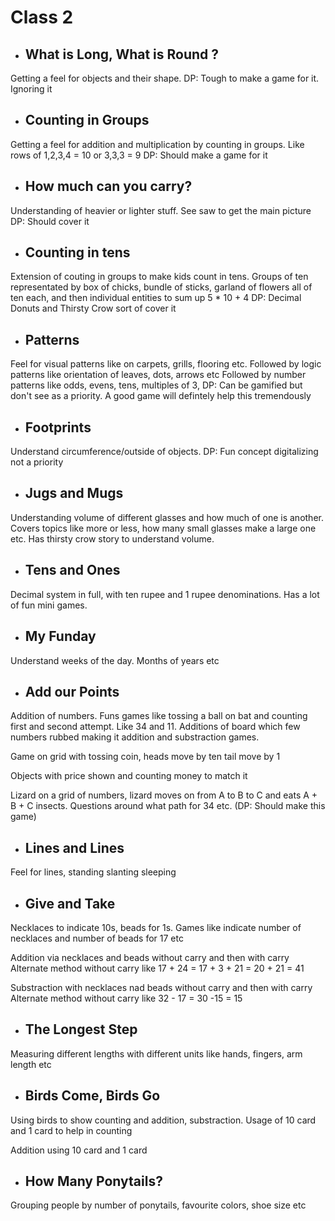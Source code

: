 # Class 2

* ## What is Long, What is Round ? 
Getting a feel for objects and their shape. 
DP: Tough to make a game for it. Ignoring it
* ## Counting in Groups
Getting a feel for addition and multiplication by counting in groups. Like rows of 1,2,3,4 = 10 or 3,3,3 = 9
DP: Should make a game for it 
* ## How much can you carry?
Understanding of heavier or lighter stuff. See saw to get the main picture
DP: Should cover it
* ## Counting in tens
Extension of couting in groups to make kids count in tens. Groups of ten representated by box of chicks, bundle of sticks, garland of flowers all of ten each, and then individual entities to sum up 5 * 10 + 4
DP: Decimal Donuts and Thirsty Crow sort of cover it
* ## Patterns
Feel for visual patterns like on carpets, grills, flooring etc. Followed by logic patterns like orientation of leaves, dots, arrows etc
Followed by number patterns like odds, evens, tens, multiples of 3, 
DP: Can be gamified but don't see as a priority. A good game will defintely help this tremendously
* ## Footprints
Understand circumference/outside of objects. 
DP: Fun concept digitalizing not a priority
* ## Jugs and Mugs
Understanding volume of different glasses and how much of one is another. Covers topics like more or less, how many small glasses make a large one etc. Has thirsty crow story to understand volume.

* ## Tens and Ones
Decimal system in full, with ten rupee and 1 rupee denominations. Has a lot of fun mini games.

* ## My Funday
Understand weeks of the day. Months of years etc

* ## Add our Points
Addition of numbers. 
Funs games like tossing a ball on bat and counting first and second attempt. Like 34 and 11. Additions of board which few numbers rubbed making it addition and substraction games. 

Game on grid with tossing coin, heads move by ten tail move by 1 

Objects with price shown and counting money to match it 

Lizard on a grid of numbers, lizard moves on from A to B to C and eats A + B + C insects. Questions around what path for 34 etc. (DP: Should make this game)

* ## Lines and Lines
Feel for lines, standing slanting sleeping 

* ## Give and Take 
Necklaces to indicate 10s, beads for 1s.
Games like indicate number of necklaces and number of beads for 17 etc

Addition via necklaces and beads without carry and then with carry
Alternate method without carry like 17 + 24 = 17 + 3 + 21 = 20 + 21 = 41

Substraction with necklaces nad beads without carry and then with carry
Alternate method without carry like 32 - 17 = 30 -15 = 15

* ## The Longest Step
Measuring different lengths with different units like hands, fingers, arm length etc 

* ## Birds Come, Birds Go
Using birds to show counting and addition, substraction. 
Usage of 10 card and 1 card to help in counting

Addition using 10 card and 1 card 


* ## How Many Ponytails?
Grouping people by number of ponytails, favourite colors, shoe size etc 




